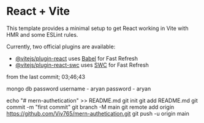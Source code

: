 # React + Vite

This template provides a minimal setup to get React working in Vite with HMR and some ESLint rules.

Currently, two official plugins are available:

- [@vitejs/plugin-react](https://github.com/vitejs/vite-plugin-react/blob/main/packages/plugin-react/README.md) uses [Babel](https://babeljs.io/) for Fast Refresh
- [@vitejs/plugin-react-swc](https://github.com/vitejs/vite-plugin-react-swc) uses [SWC](https://swc.rs/) for Fast Refresh

from the last commit;
03;46;43

mongo db password 
username - aryan
password - aryan


echo "# mern-authetication" >> README.md
  git init
  git add README.md
  git commit -m "first commit"
  git branch -M main
  git remote add origin https://github.com/Viv765/mern-authetication.git
  git push -u origin main

